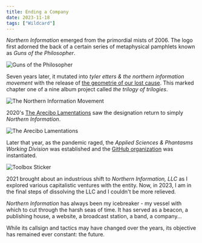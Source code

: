 ```yaml
---
title: Ending a Company
date: 2023-11-18
tags: ["Wildcard"]
---
```


_Northern Information_ emerged from the primordial mists of 2006. The logo first adorned the back of a certain series of metaphysical pamphlets known as _Guns of the Philosopher_.

![Guns of the Philosopher](/images/guns-of-the-philosopher.jpg)

Seven years later, it mutated into <!--x-->_tyler etters & the northern information movement_ with the release of [the geometrie of our lost cause](https://northerninformation.bandcamp.com/album/the-geometrie-of-our-lost-cause). This marked chapter one of a nine album project called _the trilogy of trilogies_.

![The Northern Information Movement](/images/the-northern-information-movement-ink.jpg)

2020's [The Arecibo Lamentations](https://northerninformation.bandcamp.com/album/the-arecibo-lamentations) saw the designation return to simply _Northern Information_.

![The Arecibo Lamentations](/images/the-arecibo-lamentations.jpg)

Later that year, as the pandemic raged, the _Applied Sciences & Phantasms Working Division_ was established and the [GitHub organization](https://github.com/northern-information) was instantiated.

![Toolbox Sticker](/images/toolbox-sticker.jpg)

2021 brought about an industrious shift to _Northern Information, LLC_ as I explored various capitalistic ventures with the entity. Now, in 2023, I am in the final steps of dissolving the LLC and I couldn't be more relieved.

_Northern Information_ has always been my icebreaker - my vessel with which to cut through the harsh seas of time. It has served as a beacon, a publishing house, a website, a broadcast station, a band, a company...

While its callsign and tactics may have changed over the years, its objective has remained ever constant: the future.
